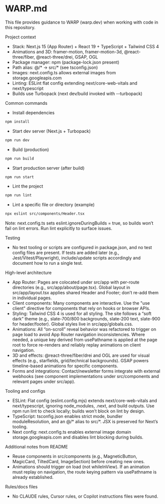 # WARP.md

This file provides guidance to WARP (warp.dev) when working with code in this repository.

Project context
- Stack: Next.js 15 (App Router) + React 19 + TypeScript + Tailwind CSS 4
- Animations and 3D: framer-motion, framer-motion-3d, @react-three/fiber, @react-three/drei, GSAP, OGL
- Package manager: npm (package-lock.json present)
- Path alias: @/* -> src/* (see tsconfig.json)
- Images: next.config.ts allows external images from storage.googleapis.com
- Linting: ESLint flat config extending next/core-web-vitals and next/typescript
- Builds use Turbopack (next dev/build invoked with --turbopack)

Common commands
- Install dependencies
```bash path=null start=null
npm install
```

- Start dev server (Next.js + Turbopack)
```bash path=null start=null
npm run dev
```

- Build (production)
```bash path=null start=null
npm run build
```

- Start production server (after build)
```bash path=null start=null
npm run start
```

- Lint the project
```bash path=null start=null
npm run lint
```

- Lint a specific file or directory (example)
```bash path=null start=null
npx eslint src/components/Header.tsx
```

Note: next.config.ts sets eslint.ignoreDuringBuilds = true, so builds won’t fail on lint errors. Run lint explicitly to surface issues.

Testing
- No test tooling or scripts are configured in package.json, and no test config files are present. If tests are added later (e.g., Jest/Vitest/Playwright), include/update scripts accordingly and document how to run a single test.

High-level architecture
- App Router: Pages are colocated under src/app with per-route directories (e.g., src/app/about/page.tsx). Global layout in src/app/layout.tsx applies shared Header and Footer; don’t re-add them in individual pages.
- Client components: Many components are interactive. Use the "use client" directive for components that rely on hooks or browser APIs.
- Styling: Tailwind CSS 4 is used for all styling. The site follows a “soft dark” theme (e.g., slate-700/800 backgrounds, slate-200 text, slate-900 for header/footer). Global styles live in src/app/globals.css.
- Animations: All “on-scroll” reveal behavior was refactored to trigger on page load to avoid App Router navigation inconsistencies. Where needed, a unique key derived from usePathname is applied at the page root to force re-renders and reliably replay animations on client navigation.
- 3D and effects: @react-three/fiber/drei and OGL are used for visual effects (e.g., starfields, grid/technical backgrounds). GSAP powers timeline-based animations for specific components.
- Forms and integrations: Contact/newsletter forms integrate with external webhooks (see component implementations under src/components and relevant pages under src/app).

Tooling and configs
- ESLint: Flat config (eslint.config.mjs) extends next/core-web-vitals and next/typescript, ignoring node_modules, .next, and build outputs. Use npm run lint to check locally; builds won’t block on lint by design.
- TypeScript: tsconfig.json enables strict mode, bundler moduleResolution, and an @/* alias to src/*. JSX is preserved for Next’s tooling.
- Next config: next.config.ts enables external image domain storage.googleapis.com and disables lint blocking during builds.

Additional notes from README
- Reuse components in src/components (e.g., MagneticButton, MagicCard, TiltedCard, ImageSection) before creating new ones.
- Animations should trigger on load (not whileInView). If an animation must replay on navigation, the route keying pattern via usePathname is already established.

Rules/docs files
- No CLAUDE rules, Cursor rules, or Copilot instructions files were found.
